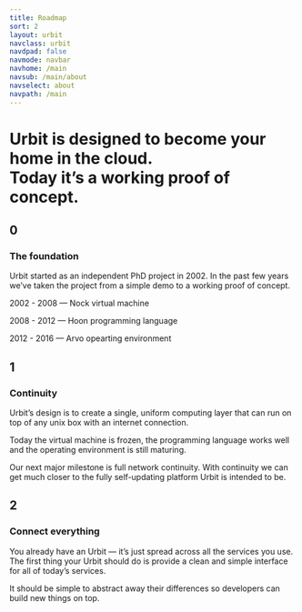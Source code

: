 ```yaml
---
title: Roadmap
sort: 2
layout: urbit
navclass: urbit
navdpad: false
navmode: navbar
navhome: /main
navsub: /main/about
navselect: about
navpath: /main
---
```


<h1>Urbit is designed to become your home in the cloud.<br/>Today it’s a working proof of concept.</h1>

<div class="road">
    <div class="step">
        <div class="dot"></div>
        <h2>0</h2>
        <h3>The foundation</h3>
        <p>Urbit started as an independent PhD project in 2002.  In the past few years we’ve taken the project from a simple demo to a working proof of concept.</p>
        <p>2002 - 2008 — Nock virtual machine</p>
        <p>2008 - 2012 — Hoon programming language</p>
        <p>2012 - 2016 — Arvo opearting environment</p>
    </div>
    <div class="step">
        <div class="dot"></div>
        <h2>1</h2>
        <h3>Continuity</h3>
        <p>Urbit’s design is to create a single, uniform computing layer that can run on top of any unix box with an internet connection.</p>
        <p>Today the virtual machine is frozen, the programming language works well and the operating environment is still maturing.</p>
        <p>Our next major milestone is full network continuity.  With continuity we can get much closer to the fully self-updating platform Urbit is intended to be.</p>
    </div>
    <div class="step">
        <div class="dot"></div>
        <h2>2</h2>
        <h3>Connect everything</h3>
        <p>You already have an Urbit — it’s just spread across all the services you use.  The first thing your Urbit should do is provide a clean and simple interface for all of today’s services.</p>
        <p>It should be simple to abstract away their differences so developers can build new things on top.</p>
    </div>
</div>
